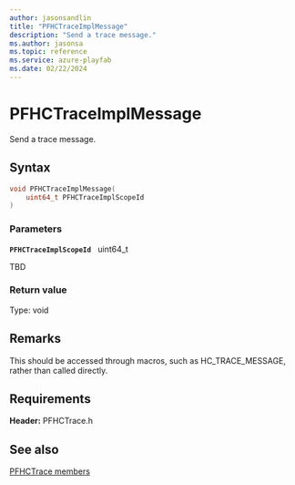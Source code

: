 ```yaml
---
author: jasonsandlin
title: "PFHCTraceImplMessage"
description: "Send a trace message."
ms.author: jasonsa
ms.topic: reference
ms.service: azure-playfab
ms.date: 02/22/2024
---
```


# PFHCTraceImplMessage  

Send a trace message.  

## Syntax  
  
```cpp
void PFHCTraceImplMessage(  
    uint64_t PFHCTraceImplScopeId  
)  
```  
  
### Parameters  
  
**`PFHCTraceImplScopeId`** &nbsp; uint64_t  
  
TBD    
  
  
### Return value
Type: void
  

  
## Remarks  
  
This should be accessed through macros, such as HC_TRACE_MESSAGE, rather than called directly.
  
## Requirements  
  
**Header:** PFHCTrace.h
  
## See also  
[PFHCTrace members](../pfhctrace_members.md)  

  
  
